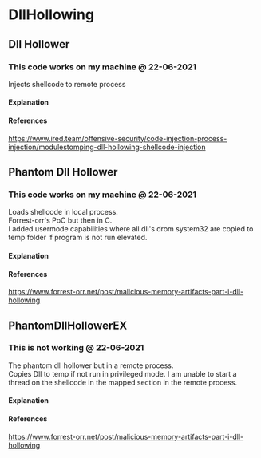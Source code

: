 # DllHollowing

## Dll Hollower
### This code works on my machine @ 22-06-2021
Injects shellcode to remote process
#### Explanation
#### References
https://www.ired.team/offensive-security/code-injection-process-injection/modulestomping-dll-hollowing-shellcode-injection  

## Phantom Dll Hollower
### This code works on my machine @ 22-06-2021
Loads shellcode in local process.  
Forrest-orr's PoC but then in C.  
I added usermode capabilities where all dll's drom system32 are copied to temp folder if program is not run elevated.
#### Explanation
#### References
https://www.forrest-orr.net/post/malicious-memory-artifacts-part-i-dll-hollowing

## PhantomDllHollowerEX
### This is not working @ 22-06-2021
The phantom dll hollower but in a remote process.   
Copies Dll to temp if not run in privileged mode. I am unable to start a thread on the shellcode in the mapped section in the remote process.
#### Explanation
#### References
https://www.forrest-orr.net/post/malicious-memory-artifacts-part-i-dll-hollowing

